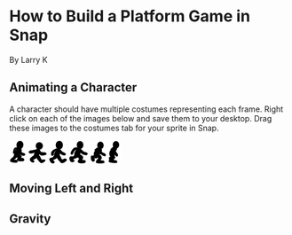 # How to Build a Platform Game in Snap

By Larry K

## Animating a Character

A character should have multiple costumes representing each frame. Right click on each of the images below and save them to your desktop. Drag these images to the costumes tab for your sprite in Snap.

![Costume 0](./costumes/0.png)
![Costume 1](./costumes/1.png)
![Costume 2](./costumes/2.png)
![Costume 3](./costumes/3.png)
![Costume 4](./costumes/4.png)
![Costume 5](./costumes/5.png)

## Moving Left and Right

## Gravity


